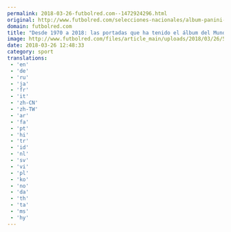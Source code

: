 ```yaml
---
permalink: 2018-03-26-futbolred.com--1472924296.html
original: http://www.futbolred.com/selecciones-nacionales/album-panini-todas-las-portadas-desde-1970-a-2018-82734
domain: futbolred.com
title: "Desde 1970 a 2018: las portadas que ha tenido el álbum del Mundial"
image: http://www.futbolred.com/files/article_main/uploads/2018/03/26/5ab89e375c1a0.jpeg
date: 2018-03-26 12:48:33
category: sport
translations: 
 - 'en'
 - 'de'
 - 'ru'
 - 'ja'
 - 'fr'
 - 'it'
 - 'zh-CN'
 - 'zh-TW'
 - 'ar'
 - 'fa'
 - 'pt'
 - 'hi'
 - 'tr'
 - 'id'
 - 'nl'
 - 'sv'
 - 'vi'
 - 'pl'
 - 'ko'
 - 'no'
 - 'da'
 - 'th'
 - 'ta'
 - 'ms'
 - 'hy'
---
```


